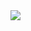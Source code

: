 <a href="https://portal.azure.com/#create/Microsoft.Template/uri/https%3A%2F%2Fraw.githubusercontent.com%2Ferick-albuquerque%2FAzure%2PrdAdmin01.json" target="_blank">
    <img src="http://azuredeploy.net/deploybutton.png"/>
</a>
